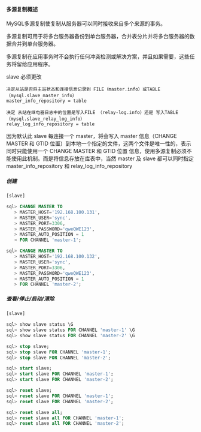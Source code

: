 #### 多源复制概述

MySQL多源复制使复制从服务器可以同时接收来自多个来源的事务。

多源复制可用于将多台服务器备份到单台服务器，合并表分片并将多台服务器的数据合并到单台服务器。

多源复制在应用事务时不会执行任何冲突检测或解决方案，并且如果需要，这些任务将留给应用程序。

slave 必须更改

```
决定从站是否将主站状态和连接信息记录到 FILE（master.info）或TABLE （mysql.slave_master_info）
master_info_repository = table

决定 从站在继电器日志中的位置是写入FILE （relay-log.info）还是 写入TABLE （mysql.slave_relay_log_info）
relay_log_info_repository = table
```

因为默认此 slave 每连接一个 master，将会写入 master 信息（CHANGE MASTER 和 GTID 位置）到本地一个指定的文件，这两个文件是唯一性的，表示同时只能使用一个 CHANGE MASTER 和 GTID 位置 信息，使用多源复制必须不能使用此机制。而是将信息存放在库表中，当然 master 及 slave 都可以同时指定 master\_info\_repository 和 relay\_log\_info\_repository

##### 创建

```sql
[slave]

sql> CHANGE MASTER TO
   > MASTER_HOST='192.168.100.131',
   > MASTER_USER='sync',
   > MASTER_PORT=3306,
   > MASTER_PASSWORD='qweQWE123',
   > MASTER_AUTO_POSITION = 1
   > FOR CHANNEL 'master-1';

sql> CHANGE MASTER TO
   > MASTER_HOST='192.168.100.132',
   > MASTER_USER='sync',
   > MASTER_PORT=3306,
   > MASTER_PASSWORD='qweQWE123',
   > MASTER_AUTO_POSITION = 1
   > FOR CHANNEL 'master-2';
```

##### 查看/停止/启动/清除

```sql
[slave]

sql> show slave status \G
sql> show slave status FOR CHANNEL 'master-1' \G
sql> show slave status FOR CHANNEL 'master-2' \G

sql> stop slave;
sql> stop slave FOR CHANNEL 'master-1';
sql> stop slave FOR CHANNEL 'master-2';

sql> start slave;
sql> start slave FOR CHANNEL 'master-1';
sql> start slave FOR CHANNEL 'master-2';

sql> reset slave;
sql> reset slave FOR CHANNEL 'master-1';
sql> reset slave FOR CHANNEL 'master-2';

sql> reset slave all;
sql> reset slave all FOR CHANNEL 'master-1';
sql> reset slave all FOR CHANNEL 'master-2';
```



